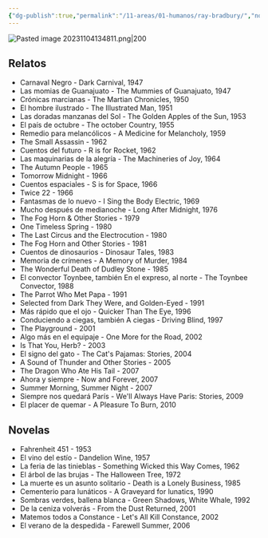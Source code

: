 ```yaml
---
{"dg-publish":true,"permalink":"/11-areas/01-humanos/ray-bradbury/","noteIcon":""}
---
```



![Pasted image 20231104134811.png|200](/img/user/02%20Image/Pasted%20image%2020231104134811.png)
## Relatos
- Carnaval Negro - Dark Carnival, 1947
- Las momias de Guanajuato - The Mummies of Guanajuato, 1947
- Crónicas marcianas - The Martian Chronicles, 1950
- El hombre ilustrado - The Illustrated Man, 1951
- Las doradas manzanas del Sol - The Golden Apples of the Sun, 1953
- El país de octubre - The october Country, 1955
- Remedio para melancólicos - A Medicine for Melancholy, 1959
- The Small Assassin - 1962
- Cuentos del futuro - R is for Rocket, 1962
- Las maquinarias de la alegría - The Machineries of Joy, 1964
- The Autumn People - 1965
- Tomorrow Midnight - 1966
- Cuentos espaciales - S is for Space, 1966
- Twice 22 - 1966
- Fantasmas de lo nuevo - I Sing the Body Electric, 1969
- Mucho después de medianoche - Long After Midnight, 1976
- The Fog Horn & Other Stories - 1979
- One Timeless Spring - 1980
- The Last Circus and the Electrocution - 1980
- The Fog Horn and Other Stories - 1981
- Cuentos de dinosaurios - Dinosaur Tales, 1983
- Memoria de crímenes - A Memory of Murder, 1984
- The Wonderful Death of Dudley Stone - 1985
- El convector Toynbee, también En el expreso, al norte - The Toynbee Convector, 1988
- The Parrot Who Met Papa - 1991
- Selected from Dark They Were, and Golden-Eyed - 1991
- Más rápido que el ojo - Quicker Than The Eye, 1996
- Conduciendo a ciegas, también A ciegas - Driving Blind, 1997
- The Playground - 2001
- Algo más en el equipaje - One More for the Road, 2002
- Is That You, Herb? - 2003
- El signo del gato - The Cat's Pajamas: Stories, 2004
- A Sound of Thunder and Other Stories - 2005
- The Dragon Who Ate His Tail - 2007
- Ahora y siempre - Now and Forever, 2007
- Summer Morning, Summer Night - 2007
- Siempre nos quedará París - We'll Always Have Paris: Stories, 2009
- El placer de quemar - A Pleasure To Burn, 2010
## Novelas
- Fahrenheit 451 - 1953
- El vino del estío - Dandelion Wine, 1957
- La feria de las tinieblas - Something Wicked this Way Comes, 1962
- El árbol de las brujas - The Halloween Tree, 1972
- La muerte es un asunto solitario - Death is a Lonely Business, 1985
- Cementerio para lunáticos - A Graveyard for lunatics, 1990
- Sombras verdes, ballena blanca - Green Shadows, White Whale, 1992
- De la ceniza volverás - From the Dust Returned, 2001
- Matemos todos a Constance - Let's All Kill Constance, 2002
- El verano de la despedida - Farewell Summer, 2006